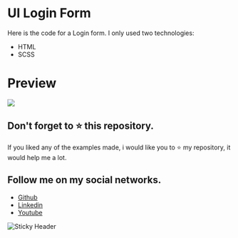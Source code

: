 # UI Login Form

Here is the code for a Login form. I only used two technologies:
- HTML
- SCSS

# Preview

![](Login.jpg)

## Don't forget to ⭐ this repository.

If you liked any of the examples made, i would like you to ⭐ my repository, it would help me a lot.

## Follow me on my social networks.

- [Github](https://github.com/OrlandoDuranPY)
- [Linkedin](https://www.linkedin.com/in/orlandoduranpy/)
- [Youtube](https://www.youtube.com/channel/UCjyik2OU1z9zQoTeg3tyDAQ)

![Sticky Header](https://user-images.githubusercontent.com/57104916/144188098-b93eb3ff-f775-48f9-bf1c-60276ccc8935.png)
